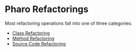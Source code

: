 # Pharo Refactorings

Most refactoring operations fall into one of three categories:


- [Class Refactoring](./ClassRefactorings/class.md)
- [Method Refactoring](./MethodRefactorings/method.md)
- [Source Code Refactoring](./SourceCodeRefactorings/source.md)